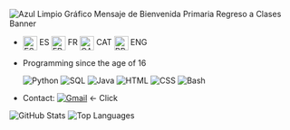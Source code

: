 
![Azul Limpio Gráfico Mensaje de Bienvenida Primaria Regreso a Clases Banner](https://github.com/Aznar7/Aznar7/assets/146083581/fdeac10f-5ae4-4845-afe5-ab91732304e0)


- <img src="https://github.com/Aznar7/Aznar7/assets/146083581/7a1a6a45-8f7a-467f-8fbb-adcfef2515cd" alt="ES" width="25" align="center"> ES   <img src="https://github.com/Aznar7/Aznar7/assets/146083581/54b41db6-7269-47dc-996c-9a5556859ea5" alt="FR" width="25" align="center"> FR   <img src="https://github.com/Aznar7/Aznar7/assets/146083581/ac2a313d-deae-4047-9501-dce20b296705" alt="CAT" width="25" align="center"> CAT   <img src="https://github.com/Aznar7/Aznar7/assets/146083581/3b848f66-d5b1-46fb-8cad-c3c610945cd6" alt="BR" width="25" align="center"> ENG 

- Programming since the age of 16

  ![Python](https://img.shields.io/badge/-Python-yellow?style=flat-square&logo=python) ![SQL](https://img.shields.io/badge/-SQL-orange?style=flat-square&logo=postgresql) ![Java](https://img.shields.io/badge/-Java-red?style=flat-square&logo=java) ![HTML](https://img.shields.io/badge/-HTML-orange?style=flat-square&logo=html5) ![CSS](https://img.shields.io/badge/-CSS-blue?style=flat-square&logo=css3) ![Bash](https://img.shields.io/badge/-Bash-black?style=flat-square&logo=gnu-bash)


- Contact: [![Gmail](https://img.shields.io/badge/-Gmail-red?style=flat-square&logo=gmail&logoColor=white)](mailto:aznatepaul@gmail.com) <- Click 

 ![GitHub Stats](https://github-readme-stats.vercel.app/api?username=Aznar7&show_icons=true&theme=radical)       ![Top Languages](https://github-readme-stats.vercel.app/api/top-langs/?username=Aznar7&layout=compact&theme=radical)


